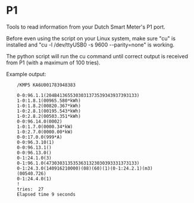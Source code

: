 P1
==

Tools to read information from your Dutch Smart Meter's P1 port.

Before even using the script on your Linux system, make sure "cu" is installed and "cu -l /dev/ttyUSB0 -s 9600 --parity=none" is working.

The python script will run the cu command until correct output is received from P1 (with a maximum of 100 tries).



Example output:

        /KMP5 KA6U001783948383
        
        0-0:96.1.1(204B413655303031373539343937393133)
        1-0:1.8.1(00965.580*kWh)
        1-0:1.8.2(00820.367*kWh)
        1-0:2.8.1(00195.543*kWh)
        1-0:2.8.2(00503.351*kWh)
        0-0:96.14.0(0002)
        1-0:1.7.0(0000.34*kW)
        1-0:2.7.0(0000.00*kW)
        0-0:17.0.0(999*A)
        0-0:96.3.10(1)
        0-0:96.13.1()
        0-0:96.13.0()
        0-1:24.1.0(3)
        0-1:96.1.0(4730303135353631323030393331373133)
        0-1:24.3.0(140916210000)(08)(60)(1)(0-1:24.2.1)(m3)
        (00540.726)
        0-1:24.4.0(1)
        !
        tries:  27 
        Elapsed time 9 seconds

